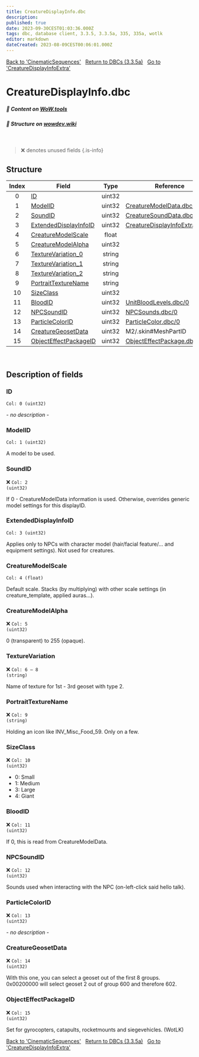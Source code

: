 ```yaml
---
title: CreatureDisplayInfo.dbc
description:
published: true
date: 2023-09-30CEST01:03:36.000Z
tags: dbc, database client, 3.3.5, 3.3.5a, 335, 335a, wotlk
editor: markdown
dateCreated: 2023-08-09CEST00:06:01.000Z
---
```

<a href="https://trinitycore.info/files/DBC/335/cinematicsequences" class="mt-5 v-btn v-btn--depressed v-btn--flat v-btn--outlined theme--light v-size--default darkblue--text text--lighten-3"><span class="v-btn__content"><i aria-hidden="true" class="v-icon notranslate v-icon--left mdi mdi-arrow-left theme--light"></i><span>Back to 'CinematicSequences'</span></span></a>&nbsp;&nbsp;&nbsp;<a href="https://trinitycore.info/files/DBC/335/DBC" class="mt-5 v-btn v-btn--depressed v-btn--flat v-btn--outlined theme--light v-size--default darkblue--text text--lighten-3"><span class="v-btn__content"><i aria-hidden="true" class="v-icon notranslate v-icon--left mdi mdi-home-outline theme--light"></i><span>Return to DBCs (3.3.5a)</span></span></a>&nbsp;&nbsp;&nbsp;<a href="https://trinitycore.info/files/DBC/335/creaturedisplayinfoextra" class="mt-5 v-btn v-btn--depressed v-btn--flat v-btn--outlined theme--light v-size--default darkblue--text text--lighten-3"><span class="v-btn__content"><span>Go to 'CreatureDisplayInfoExtra'</span><i aria-hidden="true" class="v-icon notranslate v-icon--right mdi mdi-arrow-right theme--light"></i></span></a>

# CreatureDisplayInfo.dbc
##### :open_book: Content on [WoW.tools](https://wow.tools/dbc/?dbc=creaturedisplayinfo&build=3.3.5.12340)
##### :pencil: Structure on [wowdev.wiki](https://wowdev.wiki/DB/CreatureDisplayInfo)
&nbsp;

> :x: denotes unused fields
{.is-info}


## Structure

| Index | Field | Type | Reference |
| :---: | --- | :---: | --- |
| 0 | [ID](#id-alt) | uint32 |  |
| 1 | [ModelID](#modelid) | uint32 | [CreatureModelData.dbc/0](/files/DBC/335/creaturemodeldata#id-alt) |
| 2 | [SoundID](#soundid) | uint32 | [CreatureSoundData.dbc/0](/files/DBC/335/creaturesounddata#id-alt) |
| 3 | [ExtendedDisplayInfoID](#extendeddisplayinfoid) | uint32 | [CreatureDisplayInfoExtra.dbc/0](/files/DBC/335/creaturedisplayinfoextra#id-alt) |
| 4 | [CreatureModelScale](#creaturemodelscale) | float |  |
| 5 | [CreatureModelAlpha](#creaturemodelalpha) | uint32 |  |
| 6 | [TextureVariation_0](#texturevariation) | string |  |
| 7 | [TextureVariation_1](#texturevariation) | string |  |
| 8 | [TextureVariation_2](#texturevariation) | string |  |
| 9 | [PortraitTextureName](#portraittexturename) | string |  |
| 10 | [SizeClass](#sizeclass) | uint32 |  |
| 11 | [BloodID](#bloodid) | uint32 | [UnitBloodLevels.dbc/0](/files/DBC/335/unitbloodlevels#id-alt) |
| 12 | [NPCSoundID](#npcsoundid) | uint32 | [NPCSounds.dbc/0](/files/DBC/335/npcsounds#id-alt) |
| 13 | [ParticleColorID](#particlecolorid) | uint32 | [ParticleColor.dbc/0](/files/DBC/335/particlecolor#id-alt) |
| 14 | [CreatureGeosetData](#creaturegeosetdata) | uint32 | M2/.skin#MeshPartID |
| 15 | [ObjectEffectPackageID](#objecteffectpackageid) | uint32 | [ObjectEffectPackage.dbc/0](/files/DBC/335/objecteffectpackage#id-alt) |
&nbsp;
## Description of fields

### ID <!-- {#id-alt} -->
<code>Col: 0 (uint32)</code>

*- no description -*
&nbsp;

### ModelID
<code>Col: 1 (uint32)</code>

A model to be used.
&nbsp;

### SoundID
:x: <code>Col: 2 (uint32)</code>

If 0 - CreatureModelData information is used. Otherwise, overrides generic model settings for this displayID.
&nbsp;

### ExtendedDisplayInfoID
<code>Col: 3 (uint32)</code>

Applies only to NPCs with character model (hair/facial feature/... and equipment settings). Not used for creatures.
&nbsp;

### CreatureModelScale
<code>Col: 4 (float)</code>

Default scale. Stacks (by multiplying) with other scale settings (in creature_template, applied auras...).
&nbsp;

### CreatureModelAlpha
:x: <code>Col: 5 (uint32)</code>

0 (transparent) to 255 (opaque).
&nbsp;

### TextureVariation
:x: <code>Col: 6 &ndash; 8 (string)</code>

Name of texture for 1st - 3rd geoset with type 2.
&nbsp;

### PortraitTextureName
:x: <code>Col: 9 (string)</code>

Holding an icon like INV_Misc_Food_59. Only on a few.
&nbsp;

### SizeClass
:x: <code>Col: 10 (uint32)</code>

* 0: Small
* 1: Medium
* 3: Large
* 4: Giant
&nbsp;

### BloodID
:x: <code>Col: 11 (uint32)</code>

If 0, this is read from CreatureModelData.
&nbsp;

### NPCSoundID
:x: <code>Col: 12 (uint32)</code>

Sounds used when interacting with the NPC (on-left-click said hello talk).
&nbsp;

### ParticleColorID
:x: <code>Col: 13 (uint32)</code>

*- no description -*
&nbsp;

### CreatureGeosetData
:x: <code>Col: 14 (uint32)</code>

With this one, you can select a geoset out of the first 8 groups. 0x00200000 will select geoset 2 out of group 600 and therefore 602.
&nbsp;

### ObjectEffectPackageID
:x: <code>Col: 15 (uint32)</code>

Set for gyrocopters, catapults, rocketmounts and siegevehicles. (WotLK)
&nbsp;

<a href="https://trinitycore.info/files/DBC/335/cinematicsequences" class="mt-5 v-btn v-btn--depressed v-btn--flat v-btn--outlined theme--light v-size--default darkblue--text text--lighten-3"><span class="v-btn__content"><i aria-hidden="true" class="v-icon notranslate v-icon--left mdi mdi-arrow-left theme--light"></i><span>Back to 'CinematicSequences'</span></span></a>&nbsp;&nbsp;&nbsp;<a href="https://trinitycore.info/files/DBC/335/DBC" class="mt-5 v-btn v-btn--depressed v-btn--flat v-btn--outlined theme--light v-size--default darkblue--text text--lighten-3"><span class="v-btn__content"><i aria-hidden="true" class="v-icon notranslate v-icon--left mdi mdi-home-outline theme--light"></i><span>Return to DBCs (3.3.5a)</span></span></a>&nbsp;&nbsp;&nbsp;<a href="https://trinitycore.info/files/DBC/335/creaturedisplayinfoextra" class="mt-5 v-btn v-btn--depressed v-btn--flat v-btn--outlined theme--light v-size--default darkblue--text text--lighten-3"><span class="v-btn__content"><span>Go to 'CreatureDisplayInfoExtra'</span><i aria-hidden="true" class="v-icon notranslate v-icon--right mdi mdi-arrow-right theme--light"></i></span></a>
